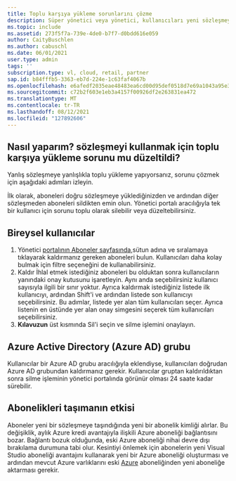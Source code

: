 ```yaml
---
title: Toplu karşıya yükleme sorunlarını çözme
description: Süper yönetici veya yönetici, kullanıcıları yeni sözleşmeye atadı ancak kullanıcıları yanlış sözleşmeye ekledi.
ms.topic: include
ms.assetid: 273f5f7a-739e-4de0-b7f7-d0bdd616e059
author: CaityBuschlen
ms.author: cabuschl
ms.date: 06/01/2021
user.type: admin
tags: ''
subscription.type: vl, cloud, retail, partner
sap.id: b84fffb5-3363-eb7d-224e-1c63faf4067b
ms.openlocfilehash: e6afedf2035eae48483ea6cd00d95def0518d7e69a1043a95e351934af39b5b8
ms.sourcegitcommit: c72b2f603e1eb3a4157f00926df2e263831ea472
ms.translationtype: MT
ms.contentlocale: tr-TR
ms.lasthandoff: 08/12/2021
ms.locfileid: "127892606"
---
```

## <a name="how-do-i-fix-a-bulk-upload-to-use-the-correct-agreement"></a>Nasıl yaparım? sözleşmeyi kullanmak için toplu karşıya yükleme sorunu mu düzeltildi?

Yanlış sözleşmeye yanlışlıkla toplu yükleme yapıyorsanız, sorunu çözmek için aşağıdaki adımları izleyin.

İlk olarak, aboneleri doğru sözleşmeye yüklediğinizden ve ardından diğer sözleşmeden aboneleri sildikten emin olun. Yönetici portalı aracılığıyla tek bir kullanıcı için sorunu toplu olarak silebilir veya düzeltebilirsiniz.

## <a name="individual-users"></a>Bireysel kullanıcılar

1. Yönetici [portalının Aboneler sayfasında,](https://manage.visualstudio.com/subscribers)sütun adına ve sıralamaya tıklayarak kaldırmanız gereken aboneleri bulun. Kullanıcıları daha kolay bulmak için filtre seçeneğini de kullanabilirsiniz.
2. Kaldır İhlal etmek istediğiniz aboneleri bu olduktan sonra kullanıcıların yanındaki onay kutusunu işaretleyin. Aynı anda seçebilirsiniz kullanıcı sayısıyla ilgili bir sınır yoktur. Ayrıca kaldırmak istediğiniz listede ilk kullanıcıyı, ardından Shift'i ve ardından listede son kullanıcıyı seçebilirsiniz. Bu adımlar, listede yer alan tüm kullanıcıları seçer. Ayrıca listenin en üstünde yer alan onay simgesini seçerek tüm kullanıcıları seçebilirsiniz. 
3. **Kılavuzun** üst kısmında Sil'i seçin ve silme işlemini onaylayın.

## <a name="azure-active-directory-azure-ad-group"></a>Azure Active Directory (Azure AD) grubu

Kullanıcılar bir Azure AD grubu aracılığıyla eklendiyse, kullanıcıları doğrudan Azure AD grubundan kaldırmanız gerekir. Kullanıcılar gruptan kaldırıldıktan sonra silme işleminin yönetici portalında görünür olması 24 saate kadar sürebilir. 

## <a name="impact-of-moving-subscriptions"></a>Abonelikleri taşımanın etkisi

Aboneler yeni bir sözleşmeye taşındığında yeni bir abonelik kimliği alırlar. Bu değişiklik, aylık Azure kredi avantajıyla ilişkili Azure aboneliği bağlantısını bozar. Bağlantı bozuk olduğunda, eski Azure aboneliği nihai devre dışı bırakılama durumuna tabi olur. Kesintiyi önlemek için abonelerin yeni Visual Studio aboneliği avantajını kullanarak yeni bir Azure aboneliği oluşturması ve ardından mevcut Azure varlıklarını eski [Azure](https://docs.microsoft.com/azure/azure-resource-manager/management/move-resource-group-and-subscription) aboneliğinden yeni aboneliğe aktarması gerekir.


